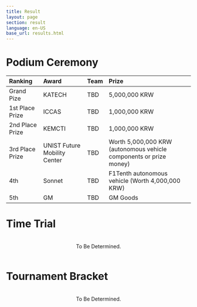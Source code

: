 ```yaml
---
title: Result
layout: page
section: result
language: en-US
base_url: results.html
---
```

# Podium Ceremony


| Ranking | Award | Team | Prize |
|:---|:---|:---|:---|
| Grand Pize | KATECH |TBD | 5,000,000 KRW |
| 1st Place Prize | ICCAS | TBD| 1,000,000 KRW |
| 2nd Place Prize | KEMCTI |TBD | 1,000,000 KRW |
| 3rd Place Prize | UNIST Future Mobility Center | TBD| Worth 5,000,000 KRW (autonomous vehicle components or prize money) |
| 4th | Sonnet | TBD| F1Tenth autonomous vehicle (Worth 4,000,000 KRW) |
| 5th | GM | TBD| GM Goods |

# Time Trial

<br>
<center>
<!-- <img src="../images/result_tt.png"  style="width: 80%" alt="Time Trial" /> -->
To Be Determined.
</center>
<br>

# Tournament Bracket

<br>
<center>
<!-- <img src="../images/result_bracket.png"  style="width: 80%" alt="Tournament Bracket" /> -->
To Be Determined.
</center>
<br>

<!-- # Head to Head

<br>
<center>
<!-- <img src="../images/result_hth.png"  alt="Head to Head" /> -->
<!-- To Be Determined.
</center>
<br> --> 
